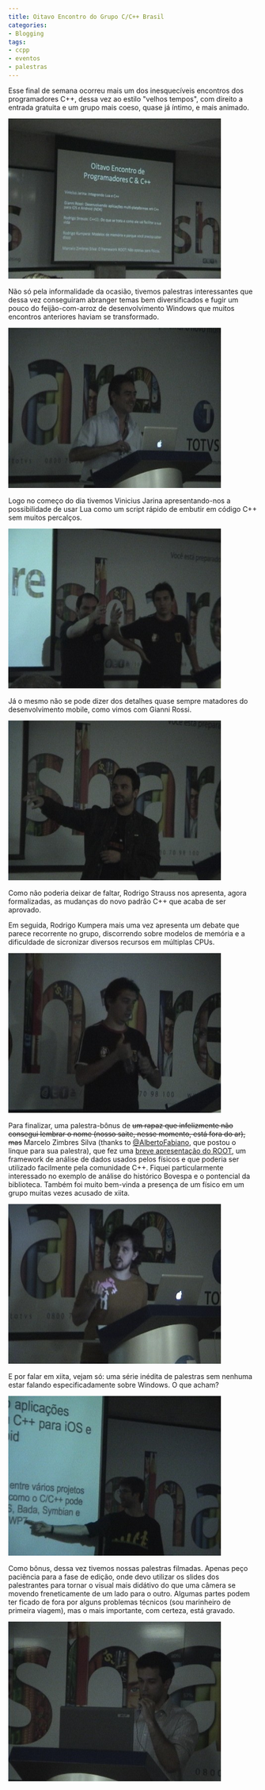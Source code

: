```yaml
---
title: Oitavo Encontro do Grupo C/C++ Brasil
categories:
- Blogging
tags:
- ccpp
- eventos
- palestras
---
```


Esse final de semana ocorreu mais um dos inesquecíveis encontros dos programadores C++, dessa vez ao estilo "velhos tempos", com direito a entrada gratuita e um grupo mais coeso, quase já íntimo, e mais animado.

[![](/images/bscap0000.jpg)](/images/bscap0000.jpg)

Não só pela informalidade da ocasião, tivemos palestras interessantes que dessa vez conseguiram abranger temas bem diversificados e fugir um pouco do feijão-com-arroz de desenvolvimento Windows que muitos encontros anteriores haviam se transformado.

[![](/images/bscap0001.jpg)](/images/bscap0001.jpg)

Logo no começo do dia tivemos Vinicius Jarina apresentando-nos a possibilidade de usar Lua como um script rápido de embutir em código C++ sem muitos percalços.

[![](/images/bscap0004.jpg)](/images/bscap0004.jpg)

Já o mesmo não se pode dizer dos detalhes quase sempre matadores do desenvolvimento mobile, como vimos com Gianni Rossi.

[![](/images/bscap0011.jpg)](/images/bscap0011.jpg)

Como não poderia deixar de faltar, Rodrigo Strauss nos apresenta, agora formalizadas, as mudanças do novo padrão C++ que acaba de ser aprovado.

Em seguida, Rodrigo Kumpera mais uma vez apresenta um debate que parece recorrente no grupo, discorrendo sobre modelos de memória e a dificuldade de sicronizar diversos recursos em múltiplas CPUs.

[![](/images/bscap0015.jpg)](/images/bscap0015.jpg)

Para finalizar, uma palestra-bônus de <del>um rapaz que infelizmente não consegui lembrar o nome (nosso saite, nesse momento, está fora do ar), mas</del> Marcelo Zimbres Silva (thanks to [@AlbertoFabiano](http://twitter.com/#!/AlbertoFabiano/), que postou o linque para sua palestra), que fez uma [breve apresentação do ROOT](http://www.slideshare.net/techberto/root), um framework de análise de dados usados pelos físicos e que poderia ser utilizado facilmente pela comunidade C++. Fiquei particularmente interessado no exemplo de análise do histórico Bovespa e o pontencial da biblioteca. Também foi muito bem-vinda a presença de um físico em um grupo muitas vezes acusado de xiita.

[![](/images/bscap0019.jpg)](/images/bscap0019.jpg)

E por falar em xiita, vejam só: uma série inédita de palestras sem nenhuma estar falando especificadamente sobre Windows. O que acham?

[![](/images/bscap0013.jpg)](/images/bscap0013.jpg)

Como bônus, dessa vez tivemos nossas palestras filmadas. Apenas peço paciência para a fase de edição, onde devo utilizar os slides dos palestrantes para tornar o visual mais didátivo do que uma câmera se movendo freneticamente de um lado para o outro. Algumas partes podem ter ficado de fora por alguns problemas técnicos (sou marinheiro de primeira viagem), mas o mais importante, com certeza, está gravado.

[![](/images/bscap0022.jpg)](/images/bscap0022.jpg)
